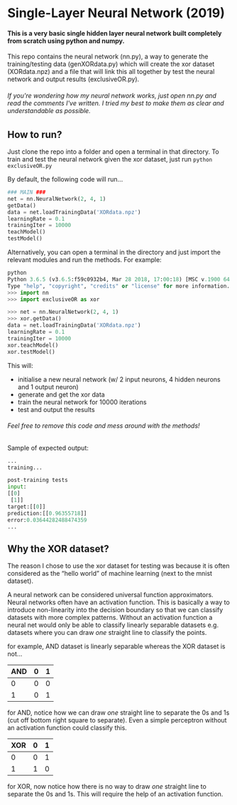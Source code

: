 # Single-Layer Neural Network (2019)

#### This is a very basic single hidden layer neural network built completely from scratch using python and numpy. 

This repo contains the neural network (nn.py), a way to generate the training/testing data (genXORdata.py) which will create the xor dataset (XORdata.npz) and a file that will link this all together by test the neural network and output results (exclusiveOR.py).

###### *If you're wondering how my neural network works, just open nn.py and read the comments I've written. I tried my best to make them as clear and understandable as possible.*

## How to run?
Just clone the repo into a folder and open a terminal in that directory. To train and test the neural network given the xor dataset, just run ```python exclusiveOR.py```

By default, the following code will run...
```python
### MAIN ###
net = nn.NeuralNetwork(2, 4, 1)
getData()
data = net.loadTrainingData('XORdata.npz')
learningRate = 0.1
trainingIter = 10000
teachModel()
testModel()
```

Alternatively, you can open a terminal in the directory and just import the relevant modules and run the methods.
For example:
```python
python
Python 3.6.5 (v3.6.5:f59c0932b4, Mar 28 2018, 17:00:18) [MSC v.1900 64 bit (AMD64)] on win32
Type "help", "copyright", "credits" or "license" for more information.
>>> import nn
>>> import exclusiveOR as xor

>>> net = nn.NeuralNetwork(2, 4, 1)
>>> xor.getData()
data = net.loadTrainingData('XORdata.npz')
learningRate = 0.1
trainingIter = 10000
xor.teachModel()
xor.testModel()
```

This will:
* initialise a new neural network (w/ 2 input neurons, 4 hidden neurons and 1 output neuron)
* generate and get the xor data
* train the neural network for 10000 iterations
* test and output the results

###### *Feel free to remove this code and mess around with the methods!*

Sample of expected output:
```python
...
training...

post-training tests
input:
[[0]
 [1]]
target:[[0]]
prediction:[[0.96355718]]
error:0.03644282488474359
...
```

## Why the XOR dataset?

The reason I chose to use the xor dataset for testing was because it is often considered as the “hello world” of machine learning (next to the mnist dataset). 

A neural network can be considered universal function approximators. Neural networks often have an activation function. This is basically a way to introduce non-linearity into the decision boundary so that we can classify datasets with more complex patterns. Without an activation function a neural net would only be able to classify linearly separable datasets e.g. datasets where you can draw *one* straight line to classify the points. 

for example, AND dataset is linearly separable whereas the XOR dataset is not...

| AND | 0 | 1 |
| --- | --- | --- |
| 0 | 0 | 0 |
| 1 | 0 | 1 |

for AND, notice how we can draw *one* straight line to separate the 0s and 1s (cut off bottom right square to separate). Even a simple perceptron without an activation function could classify this.

| XOR | 0 | 1 |
| --- | --- | --- |
| 0 | 0 | 1 |
| 1 | 1 | 0 |

for XOR, now notice how there is no way to draw *one* straight line to separate the 0s and 1s. This will require the help of an activation function.
